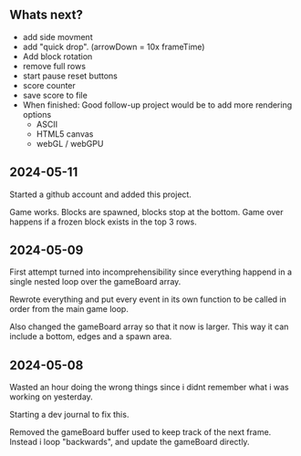 ## Whats next?

- add side movment
- add "quick drop". (arrowDown = 10x frameTime)
- Add block rotation
- remove full rows
- start pause reset buttons
- score counter
- save score to file
- When finished: Good follow-up project would be to add more rendering options
  - ASCII
  - HTML5 canvas
  - webGL / webGPU

## 2024-05-11

Started a github account and added this project.

Game works. Blocks are spawned, blocks stop at the bottom. Game over happens if a frozen block exists in the top 3 rows.

## 2024-05-09

First attempt turned into incomprehensibility since everything happend in a single nested loop over the gameBoard array.

Rewrote everything and put every event in its own function to be called in order from the main game loop.

Also changed the gameBoard array so that it now is larger. This way it can include a bottom, edges and a spawn area.

## 2024-05-08

Wasted an hour doing the wrong things since i didnt remember what i was working on yesterday.

Starting a dev journal to fix this.

Removed the gameBoard buffer used to keep track of the next frame. Instead i loop "backwards", and update the gameBoard directly.
